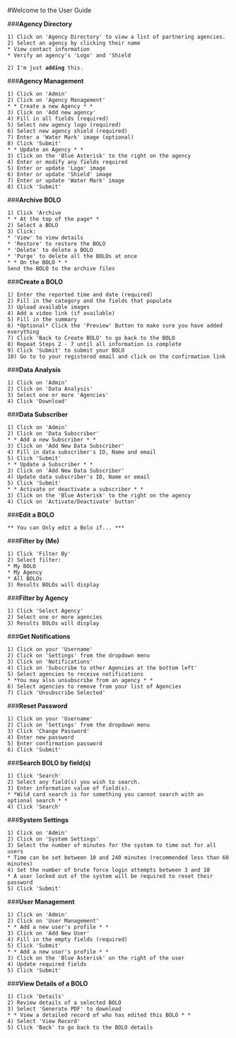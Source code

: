 #Welcome to the User Guide

###<b>Agency Directory</b>

<pre><code>1) Click on 'Agency Directory' to view a list of partnering agencies.
2) Select an agency by clicking their name
* View contact information
* Verify an agency's 'Logo' and 'Shield<div><br></div><div>2) I'm just <b>adding </b>this.</div></pre></code>

###<b>Agency Management</b>

<pre><code>1) Click on 'Admin'
2) Click on 'Agency Management'
* * Create a new Agency * *
3) Click on 'Add new agency'
4) Fill in all fields (required)
5) Select new agency logo (required)
6) Select new agency shield (required)
7) Enter a 'Water Mark' image (optional)
8) Click 'Submit'
* * Update an Agency * *
3) Click on the 'Blue Asterisk' to the right on the agency
4) Enter or modify any fields required
5) Enter or update 'Logo' image
6) Enter or update 'Shield' image
7) Enter or update 'Water Mark' image
8) Click 'Submit'</pre></code>

###<b>Archive BOLO</b>

<pre><code>1) Click 'Archive
* * At the top of the page* *
2) Select a BOLO
3) Click:
* 'View' to view details
* 'Restore' to restore the BOLO
* 'Delete' to delete a BOLO
* 'Purge' to delete all the BOLOs at once
* * On the BOLO * *
Send the BOLO to the archive files</pre></code>

###<b>Create a BOLO</b>

<pre><code>1) Enter the reported time and date (required)
2) Fill in the category and the fields that populate
3) Upload available images
4) Add a video link (if available)
5) Fill in the summary
6) *Optional* Click the 'Preview' Button to make sure you have added everything
7) Click 'Back to Create BOLO' to go back to the BOLO
8) Repeat Steps 2 - 7 until all information is complete
9) Click 'Submit' to submit your BOLO
10) Go to to your registered email and click on the confirmation link</pre></code>

###<b>Data Analysis</b>

<pre><code>1) Click on 'Admin'
2) Click on 'Data Analysis'
3) Select one or more 'Agencies'
4) Click 'Download'</pre></code>

###<b>Data Subscriber</b>

<pre><code>1) Click on 'Admin'
2) Click on 'Data Subscriber'
* * Add a new Subscriber * *
3) Click on 'Add New Data Subscriber'
4) Fill in data subscriber's ID, Name and email
5) Click 'Submit'
* * Update a Subscriber * *
3) Click on 'Add New Data Subscriber'
4) Update data subscriber's ID, Name or email
5) Click 'Submit'
* * Activate or deactivate a subscriber * *
3) Click on the 'Blue Asterisk' to the right on the agency
4) Click on 'Activate/Deactivate' button'</pre></code>

###<b>Edit a BOLO</b>

<pre><code>** You can Only edit a Bolo if... ***</pre></code>

###<b>Filter by (Me)</b>

<pre><code>1) Click 'Filter By'
2) Select filter:
* My BOLO
* My Agency
* All BOLOs
3) Results BOLOs will display</pre></code>

###<b>Filter by Agency</b>

<pre><code>1) Click 'Select Agency'
2) Select one or more agencies
3) Results BOLOs will display</pre></code>

###<b>Get Notifications</b>

<pre><code>1) Click on your 'Username'
2) Click on 'Settings' from the dropdown menu
3) Click on 'Notifications'
4) Click on 'Subscribe to other Agencies at the bottom left'
5) Select agencies to receive notifications
* *You may also unsubscribe from an agency * *
6) Select agencies to remove from your list of Agencies
7) Click 'Unsubscribe Selected'</pre></code>

###<b>Reset Password</b>

<pre><code>1) Click on your 'Username'
2) Click on 'Settings' from the dropdown menu
3) Click 'Change Password'
4) Enter new password
5) Enter confirmation password
6) Click 'Submit'</pre></code>

###<b>Search BOLO by field(s)</b>

<pre><code>1) Click 'Search'
2) Select any field(s) you wish to search.
3) Enter information value of field(s).
* *Wild card search is for something you cannot search with an optional search * *
4) Click 'Search'</pre></code>

###<b>System Settings</b>

<pre><code>1) Click on 'Admin'
2) Click on 'System Settings'
3) Select the number of minutes for the system to time out for all users
* Time can be set between 10 and 240 minutes (recommended less than 60 minutes)
4) Set the number of brute force login attempts between 3 and 10
* A user locked out of the system will be required to reset their password
5) Click 'Submit'</pre></code>

###<b>User Management</b>

<pre><code>1) Click on 'Admin'
2) Click on 'User Management'
* * Add a new user's profile * *
3) Click on 'Add New User'
4) Fill in the empty fields (required)
5) Click 'Submit'
* * Add a new user's profile * *
3) Click on the 'Blue Asterisk' on the right of the user
4) Update required fields
5) Click 'Submit'</pre></code>

###<b>View Details of a BOLO</b>

<pre><code>1) Click 'Details'
2) Review details of a selected BOLO
3) Select 'Generate PDF' to download
* * View a detailed record of who has edited this BOLO * *
4) Select 'View Record'
5) Click 'Back' to go back to the BOLO details</pre></code>